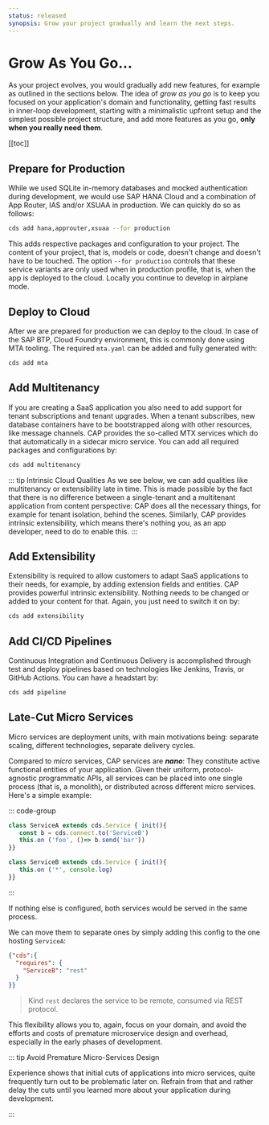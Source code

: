 ```yaml
---
status: released
synopsis: Grow your project gradually and learn the next steps.
---
```


# Grow As You Go...

As your project evolves, you would gradually add new features, for example as outlined in the sections below. The idea of *grow as you go* is to keep you focused on your application's domain and functionality, getting fast results in inner-loop development, starting with a minimalistic upfront setup and the simplest possible project structure, and add more features as you go, **only when you really need them**.

[[toc]]


## Prepare for Production

While we used SQLite in-memory databases and mocked authentication during development, we would use SAP HANA Cloud and a combination of App Router, IAS and/or XSUAA in production. We can quickly do so as follows:

```sh
cds add hana,approuter,xsuaa --for production
```

This adds respective packages and configuration to your project. The content of your project, that is, models or code, doesn't change and doesn't have to be touched. The option  `--for production` controls that these service variants are only used when in production profile, that is, when the app is deployed to the cloud. Locally you continue to develop in airplane mode.



## Deploy to Cloud

After we are prepared for production we can deploy to the cloud. In case of the SAP BTP, Cloud Foundry environment, this is commonly done using MTA tooling. The required `mta.yaml` can be added and fully generated with:

```sh
cds add mta
```



## Add Multitenancy

If you are creating a SaaS application you also need to add support for tenant subscriptions and tenant upgrades. When a tenant subscribes, new database containers have to be bootstrapped along with other resources, like message channels. CAP provides the so-called MTX services which do that automatically in a sidecar micro service. You can add all required packages and configurations by:

```sh
cds add multitenancy
```

::: tip Intrinsic Cloud Qualities
As we see below, we can add qualities like multitenancy or extensibility late in time. This is made possible by the fact that there is no difference between a single-tenant and a multitenant application from content perspective: CAP does all the necessary things, for example for tenant isolation, behind the scenes. Similarly, CAP provides intrinsic extensibility, which means there's nothing you, as an app developer, need to do to enable this.
:::



## Add Extensibility

Extensibility is required to allow customers to adapt SaaS applications to their needs, for example, by adding extension fields and entities. CAP provides powerful intrinsic extensibility. Nothing needs to be changed or added to your content for that. Again, you just need to switch it on by:

```sh
cds add extensibility
```



## Add CI/CD Pipelines

Continuous Integration and Continuous Delivery is accomplished through test and deploy pipelines based on technologies like Jenkins, Travis, or GitHub Actions. You can have a headstart by:

```sh
cds add pipeline
```



## Late-Cut Micro Services

Micro services are deployment units, with main motivations being: separate scaling, different technologies, separate delivery cycles.

Compared to *micro* services, CAP services are ***nano***: They constitute active functional entities of your application. Given their uniform, protocol-agnostic programmatic APIs, all services can be placed into one single process (that is, a monolith), or distributed across different micro services. Here's a simple example:

::: code-group

```js [ServiceA]
class ServiceA extends cds.Service { init(){
   const b = cds.connect.to('ServiceB')
   this.on ('foo', ()=> b.send('bar'))
}}
```

```js [ServiceB]
class ServiceB extends cds.Service { init(){
   this.on ('*', console.log)
}}
```

:::

If nothing else is configured, both services would be served in the same process.

We can move them to separate ones by simply adding this config to the one hosting `ServiceA`:

```json
{"cds":{
  "requires": {
    "ServiceB": "rest"
  }
}}
```

> Kind `rest` declares the service to be remote, consumed via REST protocol.

This flexibility allows you to, again, focus on your domain, and avoid the efforts and costs of premature microservice design and overhead, especially in the early phases of development.

::: tip Avoid Premature Micro-Services Design

Experience shows that initial cuts of applications into micro services, quite frequently turn out to be problematic later on. Refrain from that and rather delay the cuts until you learned more about your application during development.

:::
